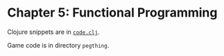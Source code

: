 # Chapter 5: Functional Programming

Clojure snippets are in [`code.clj`](code.clj).

Game code is in directory `pegthing`.
